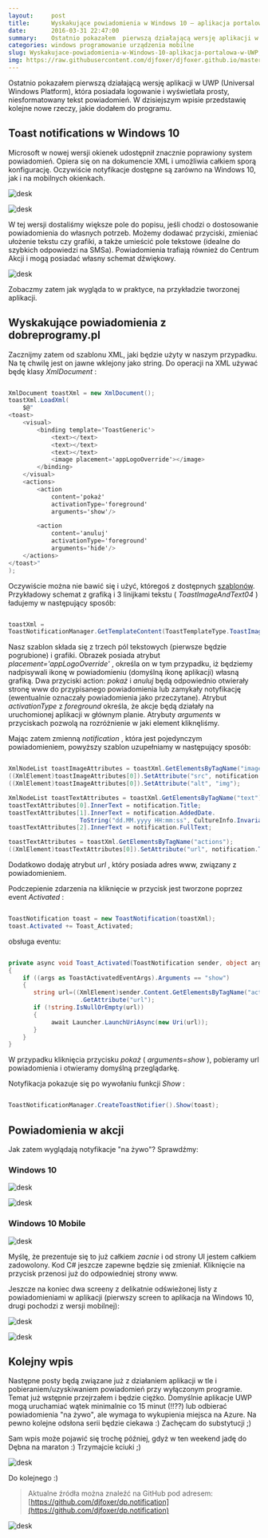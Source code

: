 ```yaml
---
layout:     post
title:      Wyskakujące powiadomienia w Windows 10 — aplikacja portalowa w UWP
date:       2016-03-31 22:47:00
summary:    Ostatnio pokazałem  pierwszą działającą wersję aplikacji w UWP (Universal Windows Platform), która posiadała logowanie i wyświetlała prosty, niesformatowany tekst powiadomień. W dzisiejszym wpisie przedstawię kolejne nowe rzeczy, jakie dodałem do programu.Toast notifications w Windows 10Microsoft w nowej wersji okienek udostępnił znacznie poprawiony system powiadomień. Opiera się on na dokumencie ...
categories: windows programowanie urządzenia mobilne
slug: Wyskakujace-powiadomienia-w-Windows-10-aplikacja-portalowa-w-UWP,71904.html
img: https://raw.githubusercontent.com/djfoxer/djfoxer.github.io/master/_img/2016-3-31-_62_/g_-_-x-_-_-_x20160331222300_1.png
---
```




Ostatnio pokazałem  pierwszą działającą wersję aplikacji w UWP (Universal Windows Platform), która posiadała logowanie i wyświetlała prosty, niesformatowany tekst powiadomień. W dzisiejszym wpisie przedstawię kolejne nowe rzeczy, jakie dodałem do programu.




## Toast notifications w Windows 10


Microsoft w nowej wersji okienek udostępnił znacznie poprawiony system powiadomień. Opiera się on na dokumencie XML i umożliwia całkiem sporą konfigurację. Oczywiście notyfikacje dostępne są zarówno na Windows 10, jak i na mobilnych okienkach. 



![desk](https://raw.githubusercontent.com/djfoxer/djfoxer.github.io/master/_img/2016-3-31-_62_/g_-_-x-_-_-_x20160331222300_1.png)




![desk](https://raw.githubusercontent.com/djfoxer/djfoxer.github.io/master/_img/2016-3-31-_62_/g_-_-x-_-_-_x20160331222300_2.png)



W tej wersji dostaliśmy większe pole do popisu, jeśli chodzi o dostosowanie powiadomienia do własnych potrzeb. Możemy dodawać przyciski, zmieniać ułożenie tekstu czy grafiki, a także umieścić pole tekstowe (idealne do szybkich odpowiedzi na SMSa). Powiadomienia trafiają również do Centrum Akcji i mogą posiadać własny schemat dźwiękowy.



![desk](https://raw.githubusercontent.com/djfoxer/djfoxer.github.io/master/_img/2016-3-31-_62_/g_-_-x-_-_-_x20160331222300_3.png)



Zobaczmy zatem jak wygląda to w praktyce, na przykładzie tworzonej aplikacji.



## Wyskakujące powiadomienia z dobreprogramy.pl



Zacznijmy zatem od szablonu XML, jaki będzie użyty w naszym przypadku. Na tę chwilę jest on jawne wklejony jako string. Do operacji na XML używać będę klasy  *XmlDocument* :



```csharp

XmlDocument toastXml = new XmlDocument();
toastXml.LoadXml(
    $@"
<toast>
    <visual>
        <binding template='ToastGeneric'>
            <text></text>
            <text></text>
            <text></text>
            <image placement='appLogoOverride'></image>
        </binding>
    </visual>
    <actions>
        <action
            content='pokaż'
            activationType='foreground'
            arguments='show'/>

        <action
            content='anuluj'
            activationType='foreground'
            arguments='hide'/>
    </actions>
</toast>"
);

```




Oczywiście można nie bawić się i użyć, któregoś z dostępnych [szablonów](https://msdn.microsoft.com/en-us/library/windows/apps/windows.ui.notifications.toasttemplatetype).  Przykładowy schemat z grafiką i 3 linijkami tekstu ( *ToastImageAndText04* ) ładujemy w następujący sposób:



```csharp

toastXml = 
ToastNotificationManager.GetTemplateContent(ToastTemplateType.ToastImageAndText04);

```



Nasz szablon składa się z trzech pól tekstowych (pierwsze będzie pogrubione) i grafiki. Obrazek posiada atrybut   *placement='appLogoOverride'* , określa on w tym przypadku, iż będziemy nadpisywali ikonę w powiadomieniu (domyślną ikonę aplikacji) własną grafiką. Dwa przyciski action:  *pokaż*  i  *anuluj*  będą odpowiednio otwierały stronę www do przypisanego powiadomienia lub zamykały notyfikację (ewentualnie oznaczały powiadomienia jako przeczytane). Atrybut  *activationType*  z  *foreground*  określa, że akcje będą działały na uruchomionej aplikacji w głównym planie. Atrybuty  *arguments*  w przyciskach pozwolą na rozróżnienie w jaki element kliknęliśmy.

Mając zatem zmienną  *notification* , która jest pojedynczym powiadomieniem, powyższy szablon uzupełniamy w następujący sposób:



```csharp

XmlNodeList toastImageAttributes = toastXml.GetElementsByTagName("image");
((XmlElement)toastImageAttributes[0]).SetAttribute("src", notification.Avatar);
((XmlElement)toastImageAttributes[0]).SetAttribute("alt", "img");

XmlNodeList toastTextAttributes = toastXml.GetElementsByTagName("text");
toastTextAttributes[0].InnerText = notification.Title;
toastTextAttributes[1].InnerText = notification.AddedDate.
                    ToString("dd.MM.yyyy HH:mm:ss", CultureInfo.InvariantCulture);
toastTextAttributes[2].InnerText = notification.FullText;

toastTextAttributes = toastXml.GetElementsByTagName("actions");
((XmlElement)toastTextAttributes[0]).SetAttribute("url", notification.TargetUrl);

```



Dodatkowo dodaję atrybut  *url* , który posiada adres www, związany z powiadomieniem.

Podczepienie zdarzenia na kliknięcie w przycisk jest tworzone poprzez event  *Activated* :



```csharp

ToastNotification toast = new ToastNotification(toastXml);
toast.Activated += Toast_Activated;


```



obsługa eventu:



```csharp

private async void Toast_Activated(ToastNotification sender, object args)
{
    if ((args as ToastActivatedEventArgs).Arguments == "show")
    {
       string url=((XmlElement)sender.Content.GetElementsByTagName("actions").First())
                    .GetAttribute("url");
       if (!string.IsNullOrEmpty(url))
       {
            await Launcher.LaunchUriAsync(new Uri(url));
       }
    }
}

```



W przypadku kliknięcia przycisku  *pokaż*  ( *arguments=show* ), pobieramy url powiadomienia i otwieramy domyślną przeglądarkę.

Notyfikacja pokazuje się po wywołaniu funkcji  *Show* :



```csharp

ToastNotificationManager.CreateToastNotifier().Show(toast);

```





## Powiadomienia w akcji



Jak zatem wyglądają notyfikacje "na żywo"? Sprawdźmy:



### Windows 10





![desk](https://raw.githubusercontent.com/djfoxer/djfoxer.github.io/master/_img/2016-3-31-_62_/g_-_-x-_-_-_x20160331222312_2.PNG)





![desk](https://raw.githubusercontent.com/djfoxer/djfoxer.github.io/master/_img/2016-3-31-_62_/g_-_-x-_-_-_x20160331223202_0.png)





### Windows 10 Mobile






![desk](https://raw.githubusercontent.com/djfoxer/djfoxer.github.io/master/_img/2016-3-31-_62_/g_-_-x-_-_-_x20160331223006_0.png)



Myślę, że prezentuje się to już całkiem  *zacnie*  i od strony UI jestem całkiem zadowolony. Kod C# jeszcze zapewne będzie się zmieniał. Kliknięcie na przycisk przenosi już do odpowiedniej strony www.

Jeszcze na koniec dwa screeny z delikatnie odświeżonej listy z powiadomieniami w aplikacji (pierwszy screen to aplikacja na Windows 10, drugi pochodzi z wersji mobilnej):



![desk](https://raw.githubusercontent.com/djfoxer/djfoxer.github.io/master/_img/2016-3-31-_62_/g_-_-x-_-_-_x20160331222312_4.png)





![desk](https://raw.githubusercontent.com/djfoxer/djfoxer.github.io/master/_img/2016-3-31-_62_/g_-_-x-_-_-_x20160331222312_1.PNG)





## Kolejny wpis


Następne posty będą związane już z działaniem aplikacji w tle i pobieraniem/uzyskiwaniem powiadomień przy wyłączonym programie. Temat już wstępnie przejrzałem i będzie ciężko. Domyślnie aplikacje UWP mogą uruchamiać wątek minimalnie co 15 minut (!!??) lub odbierać powiadomienia "na żywo", ale wymaga to wykupienia miejsca na Azure. Na pewno kolejne odsłona serii będzie ciekawa :) Zachęcam do substytucji ;) 

Sam wpis może pojawić się trochę później, gdyż w ten weekend jadę do Dębna na maraton :) Trzymajcie kciuki ;)



![desk](https://raw.githubusercontent.com/djfoxer/djfoxer.github.io/master/_img/2016-3-31-_62_/g_-_-x-_-_-_x20160331223741_0.png)



Do kolejnego :)




> Aktualne źródła można znaleźć na GitHub pod adresem:
> [https://github.com/djfoxer/dp.notification](https://github.com/djfoxer/dp.notification)



![desk](https://raw.githubusercontent.com/djfoxer/djfoxer.github.io/master/_img/2016-3-31-_62_/g_-_-x-_-_-_x20160331222300_0.png)

